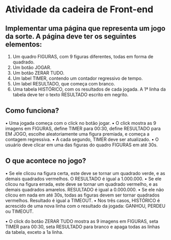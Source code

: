 # Atividade da cadeira de Front-end

## Implementar uma página que representa um jogo da sorte. A página deve ter os seguintes elementos:

1) Um quadro FIGURAS, com 9 figuras diferentes, todas em forma de quadrado.
2) Um botão JOGAR.
3) Um botão ZERAR TUDO.
4) Um label TIMER, contendo um contador regressivo de tempo.
5) Um label RESULTADO, que começa com branco.
6) Uma tabela HISTÓRICO, com os resultados de cada jogada. A 1ª linha da tabela
deve ter o texto RESULTADO escrito em negrito.

## Como funciona?

•  Uma jogada começa com o click no botão jogar. 
•  O click mostra as 9 imagens em FIGURAS, define TIMER para 00:30, define RESULTADO para EM JOGO, escolhe
aleatoriamente uma figura premiada, e começa a contagem regressiva. 
•  A cada segundo, TIMER deve ser atualizado.
•  O usuário deve clicar em uma das figuras do quadro FIGURAS em até 30s.

## O que acontece no jogo?

• Se ele clicou na figura certa, este deve se tornar um quadrado verde, e as demais
quadrados vermelhos. O RESULTADO é igual a 1.000.000.
• Se ele clicou na figura errada, este deve se tornar um quadrado vermelho, e as
demais quadrados amarelos. RESULTADO é igual a 0.000.000.
• Se ele não clicou em nada em até 30s, todas as figuras devem ser tornar
quadrados vermelhos. Resultado é igual a TIMEOUT.
• Nos três casos, HISTÓRICO é acrescido de uma nova linha com o
resultado da jogada: GANHOU, PERDEU ou TIMEOUT.

• O click do botão ZERAR TUDO mostra as 9 imagens em FIGURAS, seta TIMER para 00:30, seta RESULTADO para branco e apaga todas as linhas da tabela, exceto a 1a linha.